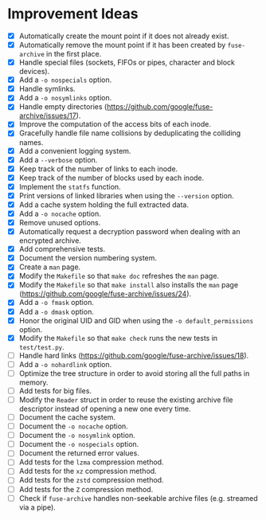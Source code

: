 # Improvement Ideas

- [x] Automatically create the mount point if it does not already exist.
- [x] Automatically remove the mount point if it has been created by `fuse-archive` in the first place.
- [x] Handle special files (sockets, FIFOs or pipes, character and block devices).
- [x] Add a `-o nospecials` option.
- [x] Handle symlinks.
- [x] Add a `-o nosymlinks` option.
- [x] Handle empty directories (https://github.com/google/fuse-archive/issues/17).
- [x] Improve the computation of the access bits of each inode.
- [x] Gracefully handle file name collisions by deduplicating the colliding names.
- [x] Add a convenient logging system.
- [x] Add a `--verbose` option.
- [x] Keep track of the number of links to each inode.
- [x] Keep track of the number of blocks used by each inode.
- [x] Implement the `statfs` function.
- [x] Print versions of linked libraries when using the `--version` option.
- [x] Add a cache system holding the full extracted data.
- [x] Add a `-o nocache` option.
- [x] Remove unused options.
- [x] Automatically request a decryption password when dealing with an encrypted archive.
- [x] Add comprehensive tests.
- [x] Document the version numbering system.
- [x] Create a `man` page.
- [x] Modify the `Makefile` so that `make doc` refreshes the `man` page.
- [x] Modify the `Makefile` so that `make install` also installs the `man` page (https://github.com/google/fuse-archive/issues/24).
- [x] Add a `-o fmask` option.
- [x] Add a `-o dmask` option.
- [x] Honor the original UID and GID when using the `-o default_permissions` option.
- [x] Modify the `Makefile` so that `make check` runs the new tests in `test/test.py`.
- [ ] Handle hard links (https://github.com/google/fuse-archive/issues/18).
- [ ] Add a `-o nohardlink` option.
- [ ] Optimize the tree structure in order to avoid storing all the full paths in memory.
- [ ] Add tests for big files.
- [ ] Modify the `Reader` struct in order to reuse the existing archive file descriptor instead of opening a new one every time.
- [ ] Document the cache system.
- [ ] Document the `-o nocache` option.
- [ ] Document the `-o nosymlink` option.
- [ ] Document the `-o nospecials` option.
- [ ] Document the returned error values.
- [ ] Add tests for the `lzma` compression method.
- [ ] Add tests for the `xz` compression method.
- [ ] Add tests for the `zstd` compression method.
- [ ] Add tests for the `Z` compression method.
- [ ] Check if `fuse-archive` handles non-seekable archive files (e.g. streamed via a pipe).
